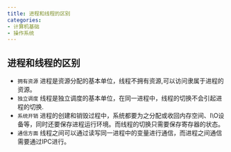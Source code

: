 ```yaml
---
title: 进程和线程的区别
categories: 
- 计算机基础
- 操作系统
---
```


## 进程和线程的区别

- `拥有资源` 进程是资源分配的基本单位，线程不拥有资源,可以访问隶属于进程的资源。
- `独立调度` 线程是独立调度的基本单位，在同一进程中，线程的切换不会引起进程的切换.
- `系统开销` 进程的创建和销毁过程中，系统都要为之分配或收回内存空间、I\O设备等，同时还要保存进程运行环境。而线程的切换只需要保存寄存器的状态。
- `通信方面` 线程之间可以通过读写同一进程中的变量进行通信，而进程之间通信需要通过IPC进行。
